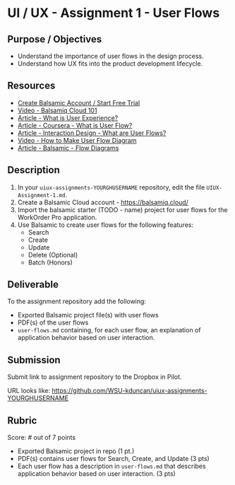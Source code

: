 # UI / UX - Assignment 1 - User Flows

## Purpose / Objectives

- Understand the importance of user flows in the design process. 
- Understand how UX fits into the product development lifecycle. 

## Resources

- [Create Balsamic Account / Start Free Trial](https://balsamiq.com/)
- [Video - Balsamiq Cloud 101](https://www.youtube.com/watch?v=E5Z1QOly72E)
- [Article - What is User Experience?](https://www.interaction-design.org/literature/topics/ux-design?page=7)
- [Article - Coursera - What is User Flow?](https://www.coursera.org/articles/user-flow)
- [Article - Interaction Design - What are User Flows?](https://www.interaction-design.org/literature/topics/user-flows)
- [Video - How to Make User Flow Diagram](https://www.youtube.com/watch?v=DNBIcBdKnQo)
- [Article - Balsamic - Flow Diagrams](https://balsamiq.com/learn/articles/wireflows/#flow-diagrams)

## Description

1. In your `uiux-assignments-YOURGHUSERNAME` repository, edit the file `UIUX-Assignment-1.md`.
2. Create a Balsamic Cloud account - https://balsamiq.cloud/
3. Import the balsamic starter (TODO - name) project for user flows for the WorkOrder Pro application.
4. Use Balsamic to create user flows for the following features:
    - Search
    - Create
    - Update
    - Delete (Optional)
    - Batch (Honors)

## Deliverable

To the assignment repository add the following:
- Exported Balsamic project file(s) with user flows
- PDF(s) of the user flows
- `user-flows.md` containing, for each user flow, an explanation of application behavior based on user interaction.

## Submission

Submit link to assignment repository to the Dropbox in Pilot. 

URL looks like: https://github.com/WSU-kduncan/uiux-assignments-YOURGHUSERNAME

## Rubric 

Score: # out of 7 points

- Exported Balsamic project in repo (1 pt.)
- PDF(s) contains user flows for Search, Create, and Update (3 pts)
- Each user flow has a description in `user-flows.md` that describes application behavior based on user interaction. (3 pts)
